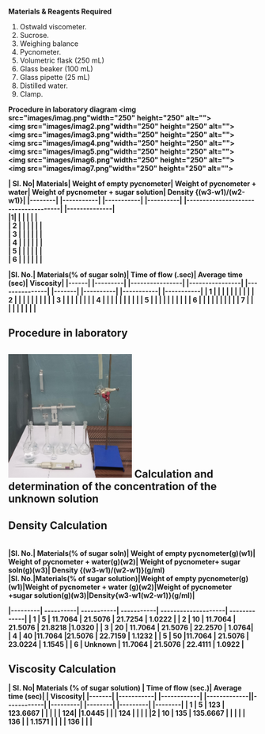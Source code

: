 <b>Materials & Reagents Required</b>

1)	Ostwald viscometer. 
2)	Sucrose.
3)	Weighing balance 
4)	Pycnometer.
5)	Volumetric flask (250 mL) 
6)	Glass beaker (100 mL)
7)	Glass pipette (25 mL) 
8)	Distilled water.
9)	Clamp.

<b> Procedure in laboratory diagram </b1>
<img src="images/imag.png"width="250" height="250" alt=""><br>
<img src="images/imag2.png"width="250" height="250" alt=""><br>
<img src="images/imag3.png"width="250" height="250" alt=""><br>
<img src="images/imag4.png"width="250" height="250" alt=""><br>
<img src="images/imag5.png"width="250" height="250" alt=""><br>
<img src="images/imag6.png"width="250" height="250" alt=""><br>
<img src="images/imag7.png"width="250" height="250" alt=""><br>

| Sl. No| Materials| Weight of empty pycnometer| Weight of pycnometer + water| Weight of pycnometer + sugar solution| Density {(w3-w1)/(w2-w1)}|
|--------| |-----------| |-----------| |----------| |-------------------------------------| |--------------|  
|1|
|             |            |                                               |                    |  
| 2   |          |             |            |                                               |                    |  
| 3   |          |             |            |                                               |                    |  
| 4   |          |             |            |                                               |                    |  
| 5   |          |             |            |                                               |                    |  
| 6   |          |             |            |                                               |                    |  

|Sl. No.| Materials(% of sugar soln)| Time of flow (.sec)| Average time (sec)| Viscosity|
|------| |---------| |----------------| |----------------| |---------------| |-------| |----------| |-----------| |-----------|
| 1 |              |                  |                  |                 |          |           |             |             |
| 2 |              |                  |                  |                 |          |           |             |             |
| 3 |            |                    |                  |            |                   |                       |
| 4 |              |                  |                  |                 |          |           |             |             |
| 5 |              |                  |                  |                 |          |           |             |             |
| 6 |              |                  |                  |                 |          |           |             |             |
| 7 |              |                  |                  |                 |          |           |             |             |

<h2>Procedure in laboratory<h2>
<img src="images/imag91.png"width="250" height="250" alt="">
<b>Calculation and determination of the concentration of the unknown solution</b>
</br>
<h2>Density Calculation</h2>
</br>
|Sl. No.| Materials(% of sugar soln)| Weight of empty pycnometer(g)(w1)| Weight of pycnometer + water(g)(w2)| Weight of pycnometer+ sugar soln(g)(w3)| Density {(w3-w1)/(w2-w1)}(g/ml)<br>
|Sl. No.|Materials(% of sugar solution)|Weight of empty pycnometer(g)(w1)|Weight of pycnometer + water (g)(w2)|Weight of pycnometer +sugar solution(g)(w3)|Density{w3-w1(w2-w1)}(g/ml)|<br>

|---------| ----------| -----------| -----------| --------------------| -------------|
| 1 |     5	      |    11.7064	    | 21.5076	|    21.7254	      |     1.0222     |
| 2	|     10 |	11.7064 |  21.5076 |	21.8218	       |1.0320        | 
| 3	|     20 |  11.7064	 |  21.5076	|    22.2570	    |   1.0764|
| 4 |	40	 |11.7064	|21.5076	|     22.7159        |	1.1232   |
| 5 |	50	 |11.7064 | 21.5076  |  	23.0224	        |   1.1545   |
| 6	| Unknown |	11.7064 |	21.5076	|   22.4111	           | 1.0922  |

<h2>Viscosity Calculation</h2>
| Sl. No| Materials (% of sugar solution) | Time of flow (sec.)| Average time (sec)| | Viscosity|
|-------| |-----------| |------------| |-------------||------------| |---------| |--------| |---------| |--------|
|    1	|    5      |   123	    |  123.6667	  |           |
|		|   	|     124|        |1.0445  |
|		|  124	|	      |        |       |
|2     |        10  |   135 |    135.6667            |           |
|	   |   	        |   136 |           |     1.1571       |
|	   |	        |    136  |          |                 |
 


